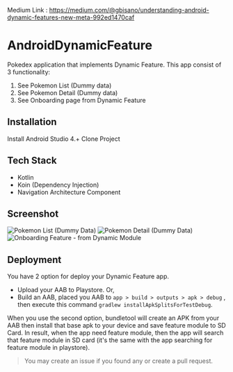 Medium Link : https://medium.com/@gbisano/understanding-android-dynamic-features-new-meta-992ed1470caf

# AndroidDynamicFeature
Pokedex application that implements Dynamic Feature. This app consist of 3 functionality:
1. See Pokemon List (Dummy data)
2. See Pokemon Detail (Dummy data)
3. See Onboarding page from Dynamic Feature

## Installation

Install Android Studio 4.+
Clone Project

## Tech Stack
- Kotlin
- Koin (Dependency Injection)
- Navigation Architecture Component

## Screenshot 
![Pokemon List (Dummy Data)](https://i.ibb.co/V2fhqcJ/1.png) ![Pokemon Detail (Dummy Data)](https://i.ibb.co/tBrrPb7/2.png) ![Onboarding Feature - from Dynamic Module](https://i.ibb.co/B67hn5V/3.png)

## Deployment
You have 2 option for deploy your Dynamic Feature app.

- Upload your AAB to Playstore. Or,
- Build an AAB, placed you AAB to `app > build > outputs > apk > debug` , then execute this command `gradlew installApkSplitsForTestDebug`.

When you use the second option, bundletool will create an APK from your AAB then install that base apk to your device and save feature module to SD Card. In result, when the app need feature module, then the app will search that feature module in SD card (it's the same with the app searching for feature module in playstore).

> You may create an issue if you found any or create a pull request.
